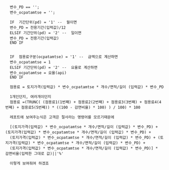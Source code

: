 
      변수_PD == '';
      변수_ocpatamtse = '';

      IF  기간단위(pd) = '1' --  월이면
      변수_PD = 전용기간(입력값)/12
      ELSIF 기간단위(pd) = '2' --  일이면
      변수_PD = 전용기간(입력값)
      END IF


      IF  점용료구분(ocpatamtse) = '1' --  금액으로 계산하면
      변수_ocpatamtse = 1
      ELSIF 기간단위(pd) = '2' --  요율로 계산하면
      변수_ocpatamtse = 요율(api)
      END IF

      점용료 = 토지가격(입력값) * 변수_ocpatamtse * 개수/면적/길이 (입력값) * 변수_PD

      1개인던지, 여러개이던지
      점용료 =(TRUNC( (점용료1(1번째) + 점용료2(2번째) + 점용료3(3번째) + 점용료4(4번째) + 점용료5(5번째)) * ((100 - 감면비율) * 100) ) / 100) * 100

      레포트에 보여주는식은 고객은 절사라는 명령어를 모르기때문에

      [(토지가격(입력값) * 변수_ocpatamtse * 개수/면적/길이 (입력값) * 변수_PD) + (토지가격(입력값) * 변수_ocpatamtse * 개수/면적/길이 (입력값) * 변수_PD) + 
      (토지가격(입력값) * 변수_ocpatamtse * 개수/면적/길이 (입력값) * 변수_PD) + (토지가격(입력값) * 변수_ocpatamtse * 개수/면적/길이 (입력값) * 변수_PD) +
      (토지가격(입력값) * 변수_ocpatamtse * 개수/면적/길이 (입력값) * 변수_PD)] *  감면비율(입력한 그대로 값)||'%'

      이렇게 보여줘여 하겠죠
